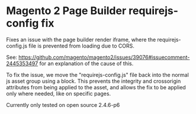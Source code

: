 # Magento 2 Page Builder requirejs-config fix

Fixes an issue with the page builder render iframe, where the requirejs-config.js file is prevented from loading due to CORS.

See: https://github.com/magento/magento2/issues/39076#issuecomment-2445353497 for an explanation of the cause of this.

To fix the issue, we move the "requirejs-config.js" file back into the normal js asset group using a block.
This prevents the integrity and crossorigin attributes from being applied to the asset, and allows the fix to be applied only where needed, like on specific pages.

Currently only tested on open source 2.4.6-p6
